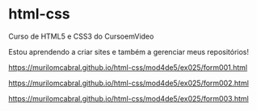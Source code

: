 # html-css
 Curso de HTML5 e CSS3 do CursoemVideo

Estou aprendendo a criar sites e também a gerenciar meus repositórios!

https://murilomcabral.github.io/html-css/mod4de5/ex025/form001.html

https://murilomcabral.github.io/html-css/mod4de5/ex025/form002.html

https://murilomcabral.github.io/html-css/mod4de5/ex025/form003.html